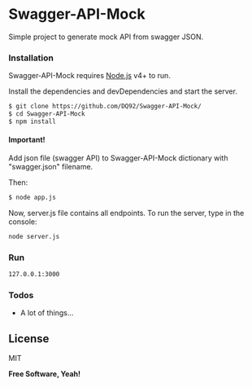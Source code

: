 #  Swagger-API-Mock


Simple project to generate mock API from swagger JSON.


### Installation

Swagger-API-Mock requires [Node.js](https://nodejs.org/) v4+ to run.

Install the dependencies and devDependencies and start the server.

```sh
$ git clone https://github.com/DQ92/Swagger-API-Mock/
$ cd Swagger-API-Mock
$ npm install
```

#### Important!

Add json file (swagger API) to Swagger-API-Mock dictionary with "swagger.json" filename.

Then:

```sh
$ node app.js
```

Now, server.js file contains all endpoints. To run the server, type in the console:


```sh
node server.js
```


### Run

```sh
127.0.0.1:3000
```

### Todos

 - A lot of things...


License
----

MIT


**Free Software, Yeah!**